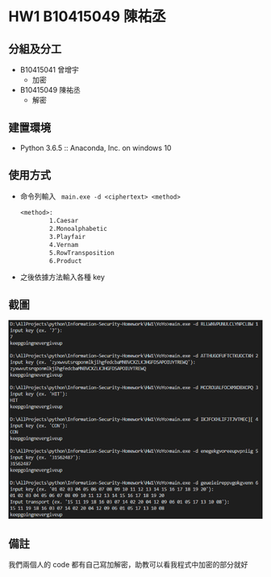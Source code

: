 # HW1 B10415049 陳祐丞

## 分組及分工
* B10415041 曾增宇
    * 加密
* B10415049 陳祐丞
    * 解密

## 建置環境
* Python 3.6.5 :: Anaconda, Inc. on windows 10

## 使用方式
* 命令列輸入 ``` main.exe -d <ciphertext> <method>```
    ```
    <method>:
            1.Caesar
            2.Monoalphabetic
            3.Playfair
            4.Vernam
            5.RowTransposition
            6.Product
    ```
* 之後依據方法輸入各種 key

## 截圖
![result](./decryptResult.png)

## 備註
我們兩個人的 code 都有自己寫加解密，助教可以看我程式中加密的部分就好